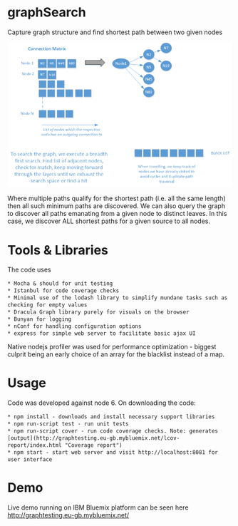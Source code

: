 # graphSearch
Capture graph structure and find shortest path between two given nodes

![alt text](public/img/Overview.png "Overview")

Where multiple paths qualify for the shortest path (i.e. all the same length) then all such minimum paths are discovered. 
We can also query the graph to discover all paths emanating from a given node to distinct leaves. 
In this case, we discover ALL shortest paths for a given source to all nodes.

# Tools & Libraries
The code uses 

    * Mocha & should for unit testing 
    * Istanbul for code coverage checks 
    * Minimal use of the lodash library to simplify mundane tasks such as checking for empty values
    * Dracula Graph library purely for visuals on the browser
    * Bunyan for logging
    * nConf for handling configuration options
    * express for simple web server to facilitate basic ajax UI


Native nodejs profiler was used for performance optimization - biggest culprit being an early choice of an array for the blacklist instead of a map. 

# Usage
Code was developed against node 6. On downloading the code:

    * npm install - downloads and install necessary support libraries
    * npm run-script test - run unit tests
    * npm run-script cover - run code coverage checks. Note: generates [output](http://graphtesting.eu-gb.mybluemix.net/lcov-report/index.html "Coverage report")
    * npm start - start web server and visit http://localhost:8081 for user interface

# Demo
Live demo running on IBM Bluemix platform can be seen here
http://graphtesting.eu-gb.mybluemix.net/
